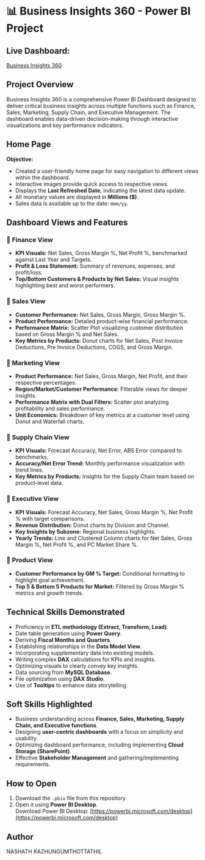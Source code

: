 
# 📊 Business Insights 360 - Power BI Project

## Live Dashboard:
[Business Insights 360]([https://app.powerbi.com/links/ub383S-Gjc?ctid=c6e549b3-5f45-4032-aae9-d4244dc5b2c4&pbi_source=linkShare])

## Project Overview
Business Insights 360 is a comprehensive Power BI Dashboard designed to deliver critical business insights across multiple functions such as Finance, Sales, Marketing, Supply Chain, and Executive Management. The dashboard enables data-driven decision-making through interactive visualizations and key performance indicators.

## Home Page

**Objective:**  
- Created a user-friendly home page for easy navigation to different views within the dashboard.  
- Interactive images provide quick access to respective views.  
- Displays the **Last Refreshed Date**, indicating the latest data update.  
- All monetary values are displayed in **Millions ($)**.  
- Sales data is available up to the date: `mmm/yy`.  

## Dashboard Views and Features

### 🔹 Finance View  
- **KPI Visuals:** Net Sales, Gross Margin %, Net Profit %, benchmarked against Last Year and Targets.  
- **Profit & Loss Statement:** Summary of revenues, expenses, and profit/loss.  
- **Top/Bottom Customers & Products by Net Sales:** Visual insights highlighting best and worst performers.  

### 🔹 Sales View  
- **Customer Performance:** Net Sales, Gross Margin, Gross Margin %.  
- **Product Performance:** Detailed product-wise financial performance.  
- **Performance Matrix:** Scatter Plot visualizing customer distribution based on Gross Margin % and Net Sales.  
- **Key Metrics by Products:** Donut charts for Net Sales, Post Invoice Deductions, Pre Invoice Deductions, COGS, and Gross Margin.  

### 🔹 Marketing View  
- **Product Performance:** Net Sales, Gross Margin, Net Profit, and their respective percentages.  
- **Region/Market/Customer Performance:** Filterable views for deeper insights.  
- **Performance Matrix with Dual Filters:** Scatter plot analyzing profitability and sales performance.  
- **Unit Economics:** Breakdown of key metrics at a customer level using Donut and Waterfall charts.  

### 🔹 Supply Chain View  
- **KPI Visuals:** Forecast Accuracy, Net Error, ABS Error compared to benchmarks.  
- **Accuracy/Net Error Trend:** Monthly performance visualization with trend lines.  
- **Key Metrics by Products:** Insights for the Supply Chain team based on product-level data.  

### 🔹 Executive View  
- **KPI Visuals:** Forecast Accuracy, Net Sales, Gross Margin %, Net Profit % with target comparisons.  
- **Revenue Distribution:** Donut charts by Division and Channel.  
- **Key Insights by Subzone:** Regional business highlights.  
- **Yearly Trends:** Line and Clustered Column charts for Net Sales, Gross Margin %, Net Profit %, and PC Market Share %.  

### 🔹 Product View  
- **Customer Performance by GM % Target:** Conditional formatting to highlight goal achievement.  
- **Top 5 & Bottom 5 Products for Market:** Filtered by Gross Margin % metrics and growth trends.  

## Technical Skills Demonstrated
- Proficiency in **ETL methodology (Extract, Transform, Load)**.  
- Date table generation using **Power Query**.  
- Deriving **Fiscal Months and Quarters**.  
- Establishing relationships in the **Data Model View**.  
- Incorporating supplementary data into existing models.  
- Writing complex **DAX** calculations for KPIs and insights.  
- Optimizing visuals to clearly convey key insights.  
- Data sourcing from **MySQL Database**.  
- File optimization using **DAX Studio**.  
- Use of **Tooltips** to enhance data storytelling.  

## Soft Skills Highlighted
- Business understanding across **Finance, Sales, Marketing, Supply Chain, and Executive functions**.  
- Designing **user-centric dashboards** with a focus on simplicity and usability.  
- Optimizing dashboard performance, including implementing **Cloud Storage (SharePoint)**.  
- Effective **Stakeholder Management** and gathering/implementing requirements.  

## How to Open
1. Download the `.pbix` file from this repository.  
2. Open it using **Power BI Desktop**.  
   Download Power BI Desktop: [https://powerbi.microsoft.com/desktop](https://powerbi.microsoft.com/desktop)  

## Author
NASHATH KAZHUNGUMTHOTTATHIL
